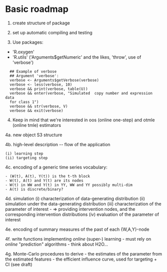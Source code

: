 # Basic roadmap
1. create structure of package

2. set up automatic compiling and testing

3. Use packages:
 - 'R.oxygen'
 - 'R.utils' ('Arguments$getNumeric'  and  the  likes, 'throw',  use  of 'verbose')

```
  ## Example of verbose
  ## Argument 'verbose':
  verbose <- Arguments$getVerbose(verbose)
  verbose <- less(verbose, 10)
  verbose && print(verbose, table(U))
  verbose && enter(verbose, "Simulated  copy number and expression data
  for class 1")
  verbose && str(verbose, V)
  verbose && exit(verbose)
```

4. Keep in mind that we're interested  in oos (online one-step) and otmle (online
tmle) estimators

  4a. new object S3 structure

  4b. high-level description -- flow of the application

    (i) learning step
    (ii) targeting step

  4c. encoding of a generic time series vocabulary:

    - (W(t), A(t), Y(t)) is the t-th block
    - W(t), A(t) and Y(t) are its nodes
    - W(t) in WW and Y(t) in YY, WW and YY possibly multi-dim
    - A(t) is discrete/binary?

  4d. simulation
    (i) characterization of data-generating distribution
    (ii) simulation under the data-generating distribution
    (iii) characterization of the parameter  of interest 
      - => providing intervention nodes, and the corresponding intervention distributions
    (iv) evaluation of the parameter of interest

  4e. encoding of summary measures of the past of each {W,A,Y}-node

  4f. write functions implementing *online* (super-) learning
    - must rely on *online* "prediction" algorithms
    - think about H2O...

  4g. Monte-Carlo procedures to derive
    - the estimates of the parameter from the estimated features
    - the efficient influence curve, used for targeting + CI
    (see draft)

